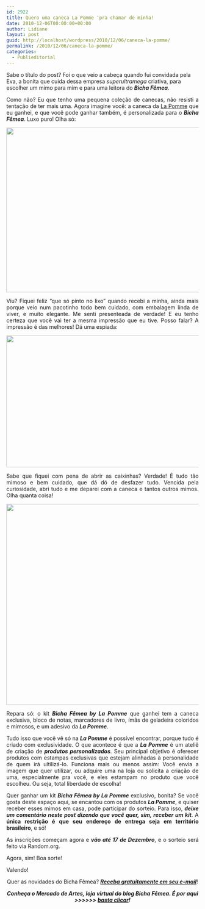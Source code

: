 ```yaml
---
id: 2922
title: Quero uma caneca La Pomme ‘pra chamar de minha!
date: 2010-12-06T00:00:00+00:00
author: Lidiane
layout: post
guid: http://localhost/wordpress/2010/12/06/caneca-la-pomme/
permalink: /2010/12/06/caneca-la-pomme/
categories:
  - Publieditorial
---
```

Sabe o título do post? Foi o que veio a cabeça quando fui convidada pela Eva, a bonita que cuida dessa empresa _superultramega_ criativa, para escolher um mimo para mim e para uma leitora do **_Bicha Fêmea_**.

<p style="text-align: justify;">
  Como não? Eu que tenho uma pequena coleção de canecas, não resisti a tentação de ter mais uma. Agora imagine você: a caneca da <a href="http://www.lojalapomme.com.br/" target="_blank">La Pomme</a> que eu ganhei, e que você pode ganhar também, é personalizada para o <strong><em>Bicha Fêmea</em></strong>. Luxo puro! Olha só:
</p>

<!--more-->

<p style="text-align: center;">
  <a href="http://www.trololodemulher.com.br/blog/wp-content/uploads/2010/12/Caneca-Bicha-Femea-by-La-Pomme.jpg"><img class="alignnone size-full wp-image-5573" title="Caneca Bicha Fêmea by La Pomme" src="http://www.trololodemulher.com.br/blog/wp-content/uploads/2010/12/Caneca-Bicha-Femea-by-La-Pomme.jpg" alt="" width="648" height="432" /></a>
</p>

<p style="text-align: justify;">
  Viu? Fiquei feliz “que só pinto no lixo” quando recebi a minha, ainda mais porque veio num pacotinho todo bem cuidado, com embalagem linda de viver, e muito elegante. Me senti presenteada de verdade! E eu tenho certeza que você vai ter a mesma impressão que eu tive. Posso falar? A impressão é das melhores! Dá uma espiada:
</p>

<p style="text-align: center;">
  <a href="http://www.trololodemulher.com.br/blog/wp-content/uploads/2010/12/Kit-La-Pomme.jpg"></a>
</p>

<p style="text-align: center;">
  <a href="http://www.trololodemulher.com.br/blog/wp-content/uploads/2010/12/Embalagem-La-Pomme.jpg"><img class="size-full wp-image-5578 aligncenter" title="Embalagem La Pomme" src="http://www.trololodemulher.com.br/blog/wp-content/uploads/2010/12/Embalagem-La-Pomme.jpg" alt="" width="518" height="346" /></a>
</p>

<p style="text-align: justify;">
  Sabe que fiquei com pena de abrir as caixinhas? Verdade! É tudo tão mimoso e bem cuidado, que dá dó de desfazer tudo. Vencida pela curiosidade, abri tudo e me deparei com a caneca e tantos outros mimos. Olha quanta coisa!
</p>

<p style="text-align: center;">
  <a href="http://www.trololodemulher.com.br/blog/wp-content/uploads/2010/12/Kit-Bicha-Femea-by-La-Pomme.jpg"><img class="alignnone size-full wp-image-5574" title="Kit Bicha Fêmea by La Pomme" src="http://www.trololodemulher.com.br/blog/wp-content/uploads/2010/12/Kit-Bicha-Femea-by-La-Pomme.jpg" alt="" width="545" height="527" /></a>
</p>

<p style="text-align: justify;">
  Repara só: o kit <strong><em>Bicha Fêmea by La Pomme</em></strong> que ganhei tem a caneca exclusiva, bloco de notas, marcadores de livro, ímãs de geladeira coloridos e mimosos, e um adesivo da <strong><em>La Pomme</em></strong>.
</p>

<p style="text-align: justify;">
  Tudo isso que você vê só na <strong><em>La Pomme</em></strong> é possível encontrar, porque tudo é criado com exclusividade. O que acontece é que a <strong><em>La Pomme</em></strong> é um ateliê de criação de <strong><em>produtos personalizados</em></strong>. Seu principal objetivo é oferecer produtos com estampas exclusivas que estejam alinhadas à personalidade de quem irá ultilizá-lo. Funciona mais ou menos assim: Você envia a imagem que quer utilizar, ou adquire uma na loja ou solicita a criação de uma, especialmente pra você, e eles estampam no produto que você escolheu. Ou seja, total liberdade de escolha!
</p>

<p style="text-align: justify;">
  Quer ganhar um kit <strong><em>Bicha Fêmea by La Pomme</em></strong> exclusivo, bonita? Se você gosta deste espaço aqui, se encantou com os produtos <strong><em>La Pomme</em></strong>, e quiser receber esses mimos em casa, pode participar do sorteio. Para isso, <strong><em>deixe um comentário neste post dizendo que você quer, sim, receber um kit</em></strong>. A <strong>única restrição é que seu endereço de entrega seja em território brasileiro</strong>, e só!
</p>

<p style="text-align: justify;">
  As inscrições começam agora e <strong><em>vão até 17 de Dezembro</em></strong>, e o sorteio será feito via Random.org.
</p>

<p style="text-align: justify;">
  Agora, sim! Boa sorte!
</p>

<p style="text-align: justify;">
  Valendo!
</p>

<p style="text-align: center;">
  Quer as novidades do Bicha Fêmea? <strong><em><a href="http://feedburner.google.com/fb/a/mailverify?uri=blogbichafemea&loc=pt_BR">Receba gratuitamente em seu e-mail</a></em></strong>!
</p>

<p style="text-align: center;">
  <strong><em>Conheça o Mercado de Artes, loja virtual do blog Bicha Fêmea. É por aqui >>>>>> </em><a href="http://www.trololodemulher.com.br/loja/"><em>basta clicar</em></a><em>!</em></strong>
</p>